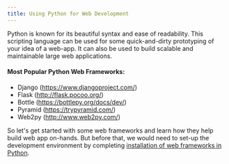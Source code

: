 ```yaml
---
title: Using Python for Web Development
---
```

Python is known for its beautiful syntax and ease of readability. This scripting language can be used for some quick-and-dirty prototyping of your idea of a web-app. It can also be used to build scalable and maintainable large web applications.

#### Most Popular Python Web Frameworks:

* Django (https://www.djangoproject.com/)
* Flask (http://flask.pocoo.org/)
* Bottle (https://bottlepy.org/docs/dev/)
* Pyramid (https://trypyramid.com/)
* Web2py (http://www.web2py.com/)

So let's get started with some web frameworks and learn how they help build web app on-hands. But before that, we would need to set-up the development environment by completing [installation of web frameworks in Python](https://guide.freecodecamp.org/python/setting-up-python-web-framework-django-and-flask).
